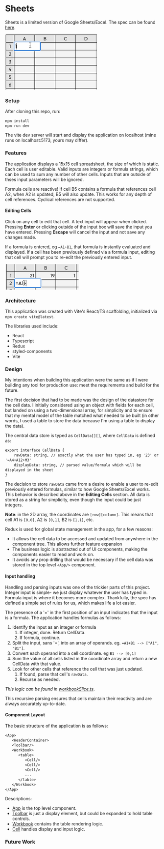 # Sheets

Sheets is a limited version of Google Sheets/Excel. The spec can be found [here](https://runbedrock.notion.site/runbedrock/Frontend-Programming-Take-Home-e587ec92a9c64c5d8d1a88bb6537414d).

![A user interacting with the spreadsheet](img/example.gif)

### Setup
After cloning this repo, run:
```
npm install
npm run dev
```

The vite dev server will start and display the application on localhost (mine runs on localhost:5173, yours may differ).

### Features
The application displays a 15x15 cell spreadsheet, the size of which is static. Each cell is user editable. Valid inputs are integers or formula strings, which can be used to sum any number of other cells. Inputs that are outside of thses input parameters will be ignored.

Formula cells are reactive! If cell B5 contains a formula that references cell A2, when A2 is updated, B5 will also update. This works for any depth of cell references. Cyclical references are not supported.

#### Editing Cells
Click on any cell to edit that cell. A text input will appear when clicked. Pressing **Enter** or clicking outside of the input box will save the input you have entered. Pressing **Escape** will cancel the input and not save any changes made.

If a formula is entered, eg `=A1+B1`, that formula is instantly evaluated and displayed. If a cell has been previously defined via a formula input, editing that cell will prompt you to re-edit the previously entered input. 

![Editing a formula cell](img/editformula.gif)

### Architecture
This application was created with Vite's React/TS scaffolding, initialized via `npm create vite@latest`.

The libraries used include:
- React
- Typescript
- Redux 
- styled-components
- Vite

### Design

My intentions when building this application were the same as if I were building any tool for production use: meet the requirements and build for the future. 

The first decision that had to be made was the design of the datastore for the cell data. I initially considered using an object with fields for each cell, but landed on using a two-dimensional array, for simplicity and to ensure that my mental model of the table matched what needed to be built (in other words, I used a table to store the data because I'm using a table to display the data).

The central data store is typed as `CellData[][]`, where `CellData` is defined as:
```
export interface CellData {
    rawData: string, // exactly what the user has typed in, eg '23' or '=A4+A12+M3'
    displayData: string, // parsed value/formula which will be displayed in the sheet
}
```
The decision to store `rawData` came from a desire to enable a user to re-edit previously entered formulas, similar to how Google Sheets/Excel works. This behavior is described above in the **Editing Cells** section. All data is stored as a string for simplicity, even though the input could be just integers.

**Note**: in the 2D array, the coordinates are `[row][column]`. This means that cell A1 is `[0,0]`, A2 is `[0,1]`, B2 is `[1,1]`, etc.

Redux is used for global state management in the app, for a few reasons:
- It allows the cell data to be accessed and updated from anywhere in the component tree. This allows further feature expansion
- The business logic is abstracted out of UI components, making the components easier to read and work on.
- It avoids any prop drilling that would be necessary if the cell data was stored in the top level `<App/>` component.

#### Input handling
Handling and parsing inputs was one of the trickier parts of this project. Integer input is simple- we just display whatever the user has typed in. Formula input is where it becomes more complex. Thankfully, the spec has defined a simple set of rules for us, which makes life a lot easier. 

The presence of a '=' in the first position of an input indicates that the input is a formula. The application handles formulas as follows:

1. Identify the input as an integer or formula
   1. If integer, done. Return CellData.
   2. If formula, continue.
2. Split the input, sans '=', into an array of operands. eg. `=A1+B1 --> ["A1", "B1"]`.
3. Convert each operand into a cell coordinate. eg `B1 --> [0,1]`
4. Sum the value of all cells listed in the coordinate array and return a new CellData with that value.
5. Look for other cells that reference the cell that was just updated.
   1. If found, parse that cell's `rawData`. 
   2. Recurse as needed.

*This logic can be found in [workbookSlice.ts](src/store/workbook/workbookSlice.ts)*.

This recursive parsing ensures that cells maintain their reactivity and are always accurately up-to-date.

#### Component Layout
The basic structure of the application is as follows:
```
<App>
   <HeaderContainer>
   <Toolbar/>
   <Workbook>
      <table>
         <Cell/>
         <Cell/>
         <Cell/>
         ...
      </table>
   </Workbook>
</App>
```

Descriptions:
- [App](src/App.tsx) is the top level component.
- [Toolbar](src/App.tsx) is just a display element, but could be expanded to hold table controls.
- [Workbook](src/components/Workbook.tsx) contains the table rendering logic.
- [Cell](src/components/Cell.tsx) handles display and input logic.

### Future Work

